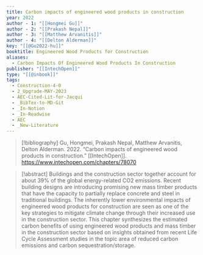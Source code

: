 ```yaml
---
title: Carbon impacts of engineered wood products in construction
year: 2022
author - 1: "[[Hongmei Gu]]"
author - 2: "[[Prakash Nepal]]"
author - 3: "[[Matthew Arvanitis]]"
author - 4: "[[Delton Alderman]]"
key: "[[@Gu2022-hu]]"
booktitle: Engineered Wood Products for Construction
aliases:
  - Carbon Impacts Of Engineered Wood Products In Construction
publisher: "[[IntechOpen]]"
type: "[[@inbook]]"
tags:
  - Construction-4-0
  - 2_Upgrade-MAY-2023
  - AEC-Cited-Lit-for-Jacqui
  - _BibTex-to-MD-Git
  - _In-Notion
  - _In-Readwise
  - AEC
  - _New-Literature
---
```


> [!bibliography]
> Gu, Hongmei, Prakash Nepal, Matthew Arvanitis, Delton Alderman. 2022. “Carbon impacts of engineered wood products in construction.” [[IntechOpen]]. https://www.intechopen.com/chapters/78070

> [!abstract]
> Buildings and the construction sector together account for about 39% of the global energy-related CO2 emissions. Recent building designs are introducing promising new mass timber products that have the capacity to partially replace concrete and steel in traditional buildings. The inherently lower environmental impacts of engineered wood products for construction are seen as one of the key strategies to mitigate climate change through their increased use in the construction sector. This chapter synthesizes the estimated carbon benefits of using engineered wood products and mass timber in the construction sector based on insights obtained from recent Life Cycle Assessment studies in the topic area of reduced carbon emissions and carbon sequestration/storage.